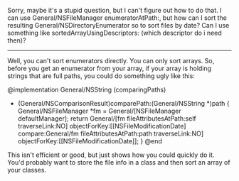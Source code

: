 

Sorry, maybe it's a stupid question, but I can't figure out how to do that. I can use General/NSFileManager     enumeratorAtPath:, but how can I sort the resulting General/NSDirectoryEnumerator so to sort files by date? Can I use something like     sortedArrayUsingDescriptors: (which descriptor do i need then)?

----

Well, you can't sort enumerators directly. You can only sort arrays. So, before you get an enumerator from your array, if your array is holding strings that are full paths, you could do something ugly like this:
    
@implementation General/NSString (comparingPaths)
- (General/NSComparisonResult)comparePath:(General/NSString *)path
{
    General/NSFileManager *fm = General/[NSFileManager defaultManager];
    return General/[fm fileAttributesAtPath:self traverseLink:NO] objectForKey:[[NSFileModificationDate] compare:General/fm fileAttributesAtPath:path traverseLink:NO] objectForKey:[[NSFileModificationDate]];
}
@end

This isn't efficient or good, but just shows how you could quickly do it. You'd probably want to store the file info in a class and then sort an array of your classes.